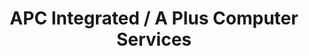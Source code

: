 ---
title: "APC Integrated / A Plus Computer Services"
url: /boston/apc-integrated-a-plus-computer-services/
shop: Elektronik
---